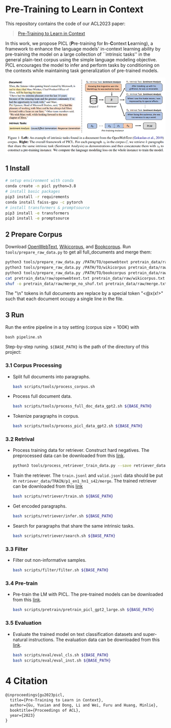 # Pre-Training to Learn in Context

This repository contains the code of our ACL2023 paper:

> [Pre-Training to Learn in Context]()

In this work, we propose PICL (**P**re-training for **I**n-**C**ontext **L**earning), a framework to enhance the language models' in-context learning ability by pre-training the model on a large collection of ``intrinsic tasks'' in the general plain-text corpus using the simple language modeling objective. PICL encourages the model to infer and perform tasks by conditioning on the contexts while maintaining task generalization of pre-trained models. 

![PICL](figures/method.png "PICL Framework")

## 1 Install
```bash
# setup environment with conda
conda create -n picl python=3.8
# install basic packages
pip3 install -r requirements
conda install faiss-gpu -c pytorch
# install transformers & promptsource
pip3 install -e transformers
pip3 install -e promptsource
```

## 2 Prepare Corpus
Download [OpenWebText](https://huggingface.co/datasets/openwebtext), [Wikicorpus](https://huggingface.co/datasets/wikicorpus), and [Bookcorpus](https://huggingface.co/datasets/bookcorpus). Run `tools/prepare_raw_data.py` to get all full_documents and merge them:
```bash
python3 tools/prepare_raw_data.py /PATH/TO/openwebtext pretrain_data/raw/openwebtext.txt
python3 tools/prepare_raw_data.py /PATH/TO/wikicorpus pretrain_data/raw/wikicorpus.txt
python3 tools/prepare_raw_data.py /PATH/TO/bookcorpus pretrain_data/raw/bookcorpus.txt
cat pretrain_data/raw/openwebtext.txt pretrain_data/raw/wikicorpus.txt pretrain_data/raw/bookcorpus.txt > pretrain_data/raw/merge_no_shuf.txt
shuf -o pretrain_data/raw/merge_no_shuf.txt pretrain_data/raw/merge.txt
```
The "\n" tokens in full documents are replace by a special token "<@x(x!>" such that each document occupy a single line in the file.

## 3 Run
Run the entire pipeline in a toy setting (corpus size = 100K) with
```
bash pipeline.sh
```
Step-by-step runing. `${BASE_PATH}` is the path of the directory of this project:
### 3.1 Corpus Processing
+ Split full documents into paragraphs.
    ```bash
    bash scripts/tools/process_corpus.sh
    ```
+ Process full document data.
    ```bash
    bash scripts/tools/process_full_doc_data_gpt2.sh ${BASE_PATH}
    ```
+ Tokenize paragraphs in corpus.
    ```bash
    bash scripts/tools/process_picl_data_gpt2.sh ${BASE_PATH}
    ```
### 3.2 Retrival
+ Process training data for retriever. Construct hard negatives. The preprocessed data can be downloaded from this [link](https://drive.google.com/file/d/1MMNLT44Qqktxn_-rgVbPVtn8ewFYVGDr/view?usp=share_link).
    ```bash
    python3 tools/process_retriever_train_data.py --save retriever_data --data-names TRAIN
    ```
+ Train the retriever. The `train.jsonl` and `valid.jsonl` data should be put in `retriever_data/TRAIN/p1_en1_hn1_s42/merge`. The trained retriever can be downloaded from this [link](https://drive.google.com/drive/folders/1A7gW9tNJK9QIg0y_Kvsod0i8wgvhPKq8?usp=share_link)
    ```bash
    bash scripts/retriever/train.sh ${BASE_PATH}
    ```
+ Get encoded paragraphs.
    ```bash
    bash scripts/retriever/infer.sh ${BASE_PATH}
    ```
+ Search for paragraphs that share the same intrinsic tasks.
    ```bash
    bash scripts/retriever/search.sh ${BASE_PATH}
    ```

### 3.3 Filter
+ Filter out non-informative samples.
    ```bash
    bash scripts/filter/filter.sh ${BASE_PATH}
    ```

### 3.4 Pre-train
+ Pre-train the LM with PICL. The pre-trained models can be downloaded from this [link](https://drive.google.com/drive/folders/1RVl560T1KyKCVnHb42RX5xbC9hPPb6VS?usp=share_link).
    ```bash
    bash scripts/pretrain/pretrain_picl_gpt2_large.sh ${BASE_PATH}
    ```

### 3.5 Evaluation
+ Evaluate the trained model on text classification datasets and super-natural instructions. The evaluation data can be downloaded from this [link](https://drive.google.com/drive/folders/18R0l7SF8DfqwZzIcaqqfKx0wSEZ5-T5t?usp=share_link).
    ```bash
    bash scripts/eval/eval_cls.sh ${BASE_PATH}
    bash scripts/eval/eval_inst.sh ${BASE_PATH}
    ```

# 4 Citation
```
@inproceedings{gu2023picl,
  title={Pre-Training to Learn in Context},
  author={Gu, Yuxian and Dong, Li and Wei, Furu and Huang, Minlie},
  booktitle={Proceedings of ACL},
  year={2023}
}
```
